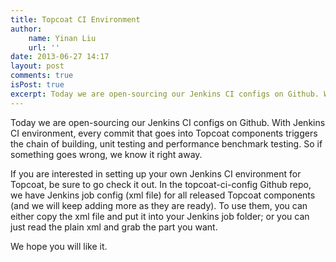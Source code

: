 ```yaml
---
title: Topcoat CI Environment
author:
    name: Yinan Liu
    url: ''
date: 2013-06-27 14:17
layout: post
comments: true
isPost: true
excerpt: Today we are open-sourcing our Jenkins CI configs on Github. With Jenkins CI environment, every commit that goes into Topcoat components triggers the chain of building, unit testing and performance benchmark testing. So if something goes wrong, we know it right away.
---
```


Today we are open-sourcing our Jenkins CI configs on Github. With Jenkins CI environment, every commit that goes into Topcoat components triggers the chain of building, unit testing and performance benchmark testing. So if something goes wrong, we know it right away.

If you are interested in setting up your own Jenkins CI environment for Topcoat, be sure to go check it out. In the topcoat-ci-config Github repo, we have Jenkins job config (xml file) for all released Topcoat components (and we will keep adding more as they are ready). To use them, you can either copy the xml file and put it into your Jenkins job folder; or you can just read the plain xml and grab the part you want.

We hope you will like it.